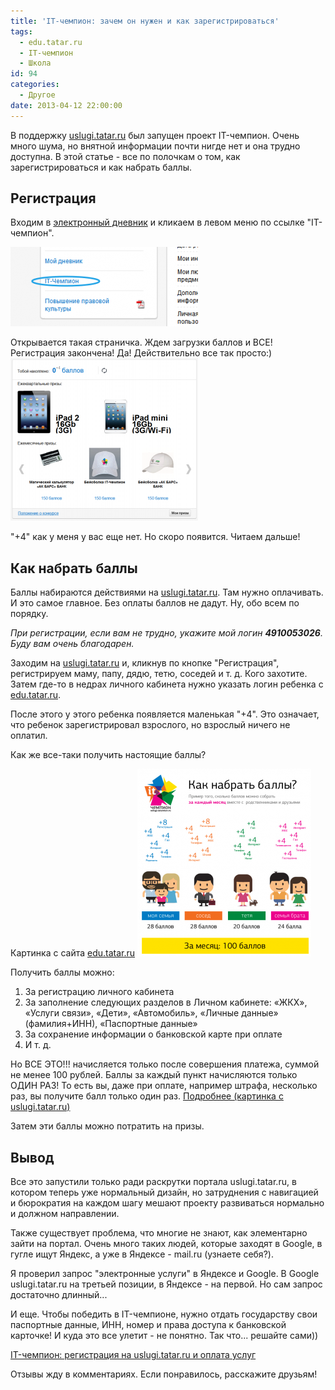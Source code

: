 ```yaml
---
title: 'IT-чемпион: зачем он нужен и как зарегистрироваться'
tags:
  - edu.tatar.ru
  - IT-чемпион
  - Школа
id: 94
categories:
  - Другое
date: 2013-04-12 22:00:00
---
```


В поддержку [uslugi.tatar.ru](http://uslugi.tatar.ru "Портал государтсвенных и мунициальных услуг Республики Татарстан") был запущен проект IT-чемпион. Очень много шума, но внятной информации почти нигде нет и она трудно доступна. В этой статье - все по полочкам о том, как зарегистрироваться и как набрать баллы. <!--more-->

## Регистрация

Входим в [электронный дневник](http://edu.tatar.ru "Электронное образование в Республике Татарстан") и кликаем в левом меню по ссылке "IT-чемпион".

[![Image 000](/content/2013/04/Image-0001-300x127.png)](/content/2013/04/Image-0001.png)

Открывается такая страничка. Ждем загрузки баллов и ВСЕ! Регистрация закончена! Да! Действительно все так просто:)
[![Image 001](/content/2013/04/Image-001-300x260.png)](/content/2013/04/Image-001.png)

"+4" как у меня у вас еще нет. Но скоро появится. Читаем дальше!

## Как набрать баллы

Баллы набираются действиями на [uslugi.tatar.ru](http://uslugi.tatar.ru "Портал государтсвенных и мунициальных услуг Республики Татарстан"). Там нужно оплачивать. И это самое главное. Без оплаты баллов не дадут. Ну, обо всем по порядку.

_При регистрации, если вам не трудно, укажите мой логин **4910053026**. Буду вам очень благодарен._

Заходим на [uslugi.tatar.ru](http://uslugi.tatar.ru "Портал государтсвенных и мунициальных услуг Республики Татарстан") и, кликнув по кнопке "Регистрация", регистрируем маму, папу, дядю, тетю, соседей и т. д. Кого захотите. Затем где-то в недрах личного кабинета нужно указать логин ребенка с [edu.tatar.ru](http://edu.tatar.ru "Электронное образование в Республике Татарстан").

После этого у этого ребенка появляется маленькая "+4". Это означает, что ребенок зарегистрировал взрослого, но взрослый ничего не оплатил.

Как же все-таки получить настоящие баллы?

Картинка с сайта [edu.tatar.ru](http://edu.tatar.ru "Электронное образование в Республике Татарстан")
[![Картинка с сайта edu.tatar.ru](/content/2013/04/champion-278x300.png)](/content/2013/04/champion.png)

Получить баллы можно:

1.  За регистрацию личного кабинета
2.  За заполнение следующих разделов в Личном кабинете: «ЖКХ», «Услуги связи», «Дети», «Автомобиль», «Личные данные» (фамилия+ИНН), «Паспортные данные»
3.  За сохранение информации о банковской карте при оплате
4.  И т. д.

Но ВСЕ ЭТО!!! начисляется только после совершения платежа, суммой не менее 100 рублей. Баллы за каждый пункт начисляются только ОДИН РАЗ! То есть вы, даже при оплате, например штрафа, несколько раз, вы получите балл только один раз. [Подробнее (картинка с uslugi.tatar.ru)](/content/2013/04/Image-003.png)

Затем эти баллы можно потратить на призы. 

## Вывод

Все это запустили только ради раскрутки портала uslugi.tatar.ru, в котором теперь уже нормальный дизайн, но затруднения с навигацией и бюрократия на каждом шагу мешают проекту развиваться нормально и должном направлении.

Также существует проблема, что многие не знают, как элементарно зайти на портал. Очень много таких людей, которые заходят в Google, в гугле ищут Яндекс, а уже в Яндексе - mail.ru (узнаете себя?). 

Я проверил запрос "электронные услуги" в Яндексе и Google. В Google uslugi.tatar.ru на третьей позиции, в Яндексе - на первой. Но сам запрос достаточно длинный...

И еще. Чтобы победить в IT-чемпионе, нужно отдать государству свои паспортные данные, ИНН, номер и права доступа к банковской карточке! И куда это все улетит - не понятно. Так что... решайте сами))

[IT-чемпион: регистрация на uslugi.tatar.ru и оплата услуг](http://atnartur.ru/it-tchempion-registratsiya-na-uslugi-tatar-ru-i-oplata-uslug/)

Отзывы жду в комментариях. Если понравилось, расскажите друзьям!